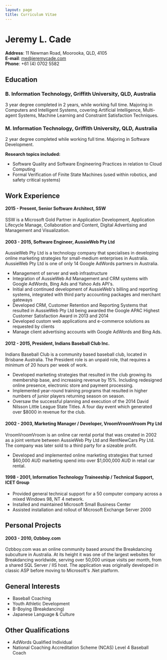 ```yaml
---
layout: page
title: Curriculum Vitae
---
```


# Jeremy L. Cade
**Address**: 11 Newman Road, Moorooka, QLD, 4105<br />
**E-mail**: me@jeremycade.com<br />
**Phone**: +61 (4) 0702 5582

## Education
### B. Information Technology, Griffith University, QLD, Australia

3 year degree completed in 2 years, while working full time. 
Majoring in Computers and Intelligent Systems, covering Artificial Intelligence, Multi-agent Systems, Machine Learning and Constraint Satisfaction Techniques. 

### M. Information Technology, Griffith University, QLD, Australia

2 year degree completed while working full time. 
Majoring in Software Development. 

**Research topics included:**

- Software Quality and Software Engineering Practices in relation to Cloud Computing
- Formal Verification of Finite State Machines (used within robotics, and safety critical systems) 

## Work Experience

#### 2015 - Present, Senior Software Architect, SSW

SSW is a Microsoft Gold Partner in Application Development, Application Lifecycle Manage, Collaboration and Content, Digital Advertising and Management and Visualization. 

#### 2003 - 2015, Software Engineer, AussieWeb Pty Ltd

AussieWeb Pty Ltd is a technology company that specialises in developing online marketing strategies for small-medium enterprises in Australia. AussieWeb Pty Ltd is one of only 14 Google AdWords partners in Australia. 

- Management of server and web infrastructure
- Integration of AussieWeb Ad Management and CRM systems with Google AdWords, Bing Ads and Yahoo Ads API's.
- Initial and continued development of AussieWeb's billing and reporting systems, integrated with third party accounting packages and merchant gateways
- Developed CRM, Customer Retention and Reporting Systems that resulted in AussieWeb Pty Ltd being awarded the Google APAC Highest Customer Satisfaction Award in 2013 and 2014
- Developed custom web applications and e-commerce solutions as requested by clients
- Manage client advertising accounts with Google AdWords and Bing Ads.

#### 2012 - 2015, President, Indians Baseball Club Inc.

Indians Baseball Club is a community based baseball club, located in Brisbane Australia. The President role is an unpaid role, that requires a minimum of 20 hours per week of work. 

- Developed marketing strategies that resulted in the club growing its membership base, and increasing revenue by 15%. Including redesigned online presence, electronic store and payment processing. 
- Implemented year-round training programs that resulted in higher numbers of junior players returning season on season. 
- Oversaw the successful planning and execution of the 2014 David Nilsson Little League State Titles. A four day event which generated over $8000 in revenue for the club. 

#### 2002 - 2003, Marketing Manager / Developer, VroomVroomVroom Pty Ltd
VroomVroomVroom is an online car rental portal that was created in 2002 as a joint venture between AussieWeb Pty Ltd and RentNewCars Pty Ltd.
The company was later sold to a third party for a sizeable profit. 

- Developed and implemented online marketing strategies that turned $60,000 AUD marketing spend into over $1,000,000 AUD in retail car rental. 

#### 1998 - 2001, Information Technology Traineeship / Technical Support, ICET Group
- Provided general technical support for a 50 computer company across a mixed Windows 98, NT 4 network. 
- Installed and maintained Microsoft Small Business Center
- Assisted installation and rollout of Microsoft Exchange Server 2000

## Personal Projects

#### 2003 - 2010, Ozbboy.com
Ozbboy.com was an online community based around the Breakdancing subculture in Australia. At its height it was one of the largest websites for Breakdancing worldwide, serving over 50,000 unique visits per month, from a shared SQL Server / IIS host. The application was originally developed in classic ASP before moving to Microsoft's .Net platform. 

## General Interests
- Baseball Coaching
- Youth Athletic Development
- B-Boying (Breakdancing)
- Japanese Language & Culture

## Other Qualifications
- AdWords Qualified Individual
- National Coaching Accreditation Scheme (NCAS) Level 4 Baseball Coach